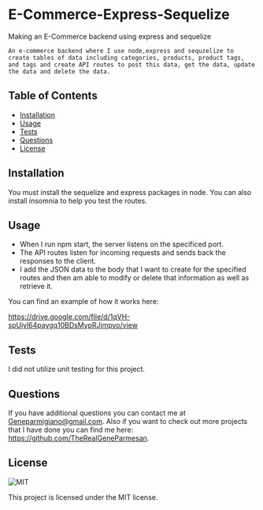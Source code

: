 # E-Commerce-Express-Sequelize
Making an E-Commerce backend using express and sequelize
    
    An e-commerce backend where I use node,express and sequzelize to create tables of data including categories, products, product tags, and tags and create API routes to post this data, get the data, update the data and delete the data.
    
## Table of Contents

- [Installation](#installation)
- [Usage](#usage)
- [Tests](#tests)
- [Questions](#questions)
- [License](#license)

## Installation

You must install the sequelize and express packages in node. 
You can also install insomnia to help you test the routes. 

## Usage

- When I run npm start, the server listens on the specificed port. 
- The API routes listen for incoming requests and sends back the responses to the client. 
- I add the JSON data to the body that I want to create for the specified routes and then am able to modify or delete that information as well as retrieve it. 

You can find an example of how it works here:

https://drive.google.com/file/d/1qVH-spUiyl64paygq10BDsMypRJjmpvo/view

## Tests

I did not utilize unit testing for this project. 

## Questions

If you have additional questions you can contact me at Geneparmigiano@gmail.com. Also if you want to check out more projects that I have done you can find me here: https://github.com/TheRealGeneParmesan.

## License

![MIT](https://img.shields.io/badge/license-MIT-brightgreen)

This project is licensed under the MIT license.
